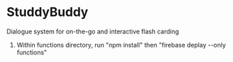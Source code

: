 # StuddyBuddy
Dialogue system for on-the-go and interactive flash carding

1. Within functions directory, run "npm install" then "firebase deplay --only functions"
